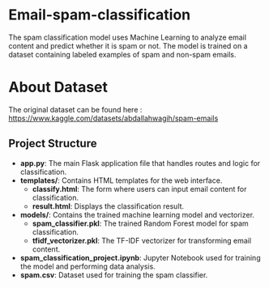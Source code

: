 # Email-spam-classification
The spam classification model uses Machine Learning to analyze email content and predict whether it is spam or not. The model is trained on a dataset containing labeled examples of spam and non-spam emails.



# About Dataset
The original dataset can be found here : https://www.kaggle.com/datasets/abdallahwagih/spam-emails

## Project Structure
- **app.py**: The main Flask application file that handles routes and logic for classification.
- **templates/**: Contains HTML templates for the web interface.
  - **classify.html**: The form where users can input email content for classification.
  - **result.html**: Displays the classification result.
- **models/**: Contains the trained machine learning model and vectorizer.
  - **spam_classifier.pkl**: The trained Random Forest model for spam classification.
  - **tfidf_vectorizer.pkl**: The TF-IDF vectorizer for transforming email content.
- **spam_classification_project.ipynb**: Jupyter Notebook used for training the model and performing data analysis.
- **spam.csv**: Dataset used for training the spam classifier.

